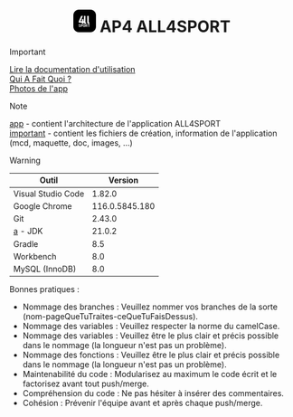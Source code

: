 # <div align="center">![Logo application de l'application All4Sport](/app/assets/images/logo_git.png) AP4 ALL4SPORT</div>

> [!IMPORTANT]
> [Lire la documentation d'utilisation](# "Lire la documentation d'utilisation")<br>
> [Qui A Fait Quoi ?](# "Qui A Fait Quoi ?")<br>
> [Photos de l'app](# "Photos de l'app")

> [!NOTE]
> [app](/app "app") - contient l'architecture de l'application ALL4SPORT<br>
> [important](/important "important") - contient les fichiers de création, information de l'application (mcd, maquette, doc, images, ...)

> [!WARNING]
> | Outil  | Version |
> | ------------- | ------------- |
> | Visual Studio Code | 1.82.0 |
> | Google Chrome | 116.0.5845.180 |
> | Git | 2.43.0 |
> | [a](https://www.oracle.com/fr/java/technologies/downloads/ "Java") - JDK | 21.0.2 |
> | Gradle | 8.5 |
> | Workbench | 8.0 |
> | MySQL (InnoDB) | 8.0 |

Bonnes pratiques :

- Nommage des branches : Veuillez nommer vos branches de la sorte (nom-pageQueTuTraites-ceQueTuFaisDessus).
- Nommage des variables : Veuillez respecter la norme du camelCase.
- Nommage des variables : Veuillez être le plus clair et précis possible dans le nommage (la longueur n'est pas un problème).
- Nommage des fonctions : Veuillez être le plus clair et précis possible dans le nommage (la longueur n'est pas un problème).
- Maintenabilité du code : Modularisez au maximum le code écrit et le factorisez avant tout push/merge.
- Compréhension du code : Ne pas hésiter à insérer des commentaires.
- Cohésion : Prévenir l'équipe avant et après chaque push/merge.
